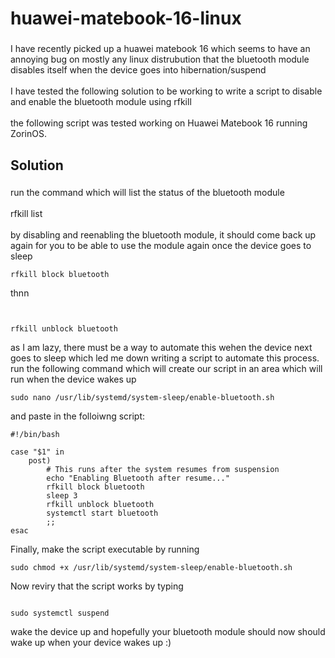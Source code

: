 <h1 align="left">huawei-matebook-16-linux</h1>

###

<p align="left">I have recently picked up a huawei matebook 16 which seems to have an annoying bug on mostly any linux distrubution that the bluetooth module disables itself when the device goes into hibernation/suspend<br><br>I have tested the following solution to be working to write a script to disable and enable the bluetooth module using rfkill<br><br>the following script was tested working on Huawei Matebook 16 running ZorinOS.</p>

###

<h2 align="left">Solution</h2>

###

<p align="left">run the command which will list the status of the bluetooth module<br><br>rfkill list<br><br>by disabling and reenabling the bluetooth module, it should come back up again for you to be able to use the module again once the device goes to sleep</p>

``
  rfkill block bluetooth
``
<p>thnn</p>

``` 


rfkill unblock bluetooth

``` 

<p align="left">as I am lazy, there must be a way to automate this wehen the device next goes to sleep which led me down writing a script to automate this process. run the following command which will create our script in an area which will run when the device wakes up

``` 
sudo nano /usr/lib/systemd/system-sleep/enable-bluetooth.sh

```

and paste in the folloiwng script:</p>

``` 
#!/bin/bash

case "$1" in
    post)
        # This runs after the system resumes from suspension
        echo "Enabling Bluetooth after resume..."
        rfkill block bluetooth
        sleep 3
        rfkill unblock bluetooth
        systemctl start bluetooth
        ;;
esac

``` 

<p align="left">Finally, make the script executable by running</p>

``` 
sudo chmod +x /usr/lib/systemd/system-sleep/enable-bluetooth.sh

``` 

<p align="left">Now reviry that the script works by typing</p>

```

sudo systemctl suspend

``` 
<p align="left">wake the device up and hopefully your bluetooth module should now should wake up when your device wakes up :)</p>

###
